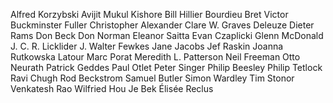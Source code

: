 Alfred Korzybski
Avijit Mukul Kishore
Bill Hillier
Bourdieu
Bret Victor
Buckminster Fuller
Christopher Alexander
Clare W. Graves
Deleuze
Dieter Rams
Don Beck
Don Norman
Eleanor Saitta
Evan Czaplicki
Glenn McDonald
J. C. R. Licklider
J. Walter Fewkes
Jane Jacobs
Jef Raskin
Joanna Rutkowska
Latour
Marc Porat
Meredith L. Patterson
Neil Freeman
Otto Neurath
Patrick Geddes
Paul Otlet
Peter Singer
Philip Beesley
Philip Tetlock
Ravi Chugh
Rod Beckstrom
Samuel Butler
Simon Wardley
Tim Stonor
Venkatesh Rao
Wilfried Hou Je Bek
Élisée Reclus
